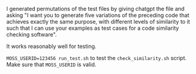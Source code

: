 I generated permutations of the test files by giving chatgpt the file and asking "I want you to generate five variations of the preceding code that achieves exactly the same purpose, with different levels of similarity to it such that I can use your examples as test cases for a code similarity checking software".

It works reasonably well for testing.

`MOSS_USERID=123456 run_test.sh` to test the `check_similarity.sh` script. Make sure that `MOSS_USERID` is valid.
